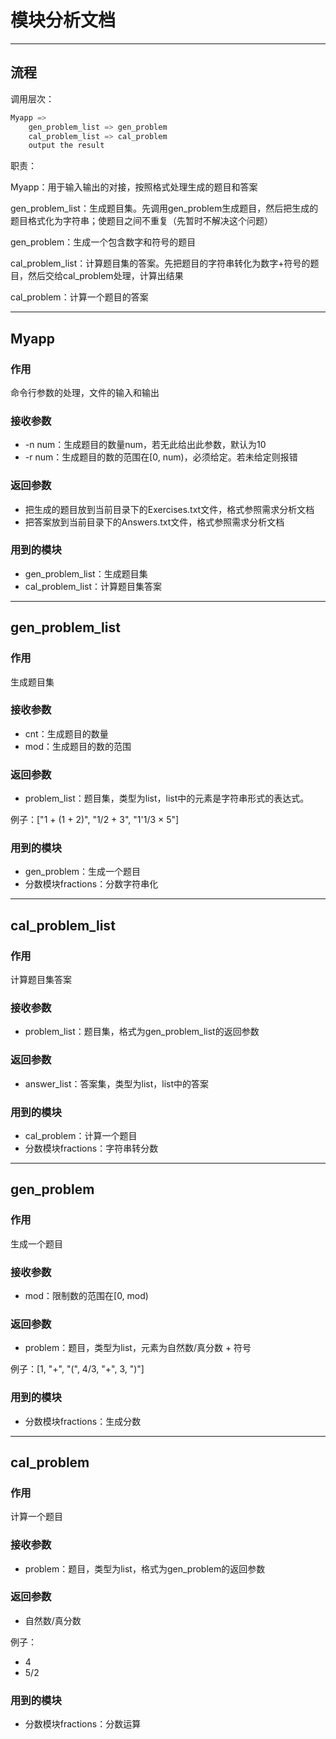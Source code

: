 # 模块分析文档

---

## 流程

调用层次：

```python
Myapp =>
    gen_problem_list => gen_problem
    cal_problem_list => cal_problem
    output the result
```

职责：

Myapp：用于输入输出的对接，按照格式处理生成的题目和答案

gen_problem_list：生成题目集。先调用gen_problem生成题目，然后把生成的题目格式化为字符串；使题目之间不重复（先暂时不解决这个问题）

gen_problem：生成一个包含数字和符号的题目

cal_problem_list：计算题目集的答案。先把题目的字符串转化为数字+符号的题目，然后交给cal_problem处理，计算出结果

cal_problem：计算一个题目的答案

---

## Myapp

### 作用

命令行参数的处理，文件的输入和输出

### 接收参数

- -n num：生成题目的数量num，若无此给出此参数，默认为10
- -r num：生成题目的数的范围在[0, num)，必须给定。若未给定则报错

### 返回参数

- 把生成的题目放到当前目录下的Exercises.txt文件，格式参照需求分析文档
- 把答案放到当前目录下的Answers.txt文件，格式参照需求分析文档

### 用到的模块

- gen_problem_list：生成题目集
- cal_problem_list：计算题目集答案

---

## gen_problem_list

### 作用

生成题目集

### 接收参数

- cnt：生成题目的数量
- mod：生成题目的数的范围

### 返回参数

- problem_list：题目集，类型为list，list中的元素是字符串形式的表达式。

例子：["1 + (1 + 2)", "1/2 + 3", "1'1/3 × 5"]

### 用到的模块

- gen_problem：生成一个题目
- 分数模块fractions：分数字符串化

---

## cal_problem_list

### 作用

计算题目集答案

### 接收参数

- problem_list：题目集，格式为gen_problem_list的返回参数

### 返回参数

- answer_list：答案集，类型为list，list中的答案

### 用到的模块

- cal_problem：计算一个题目
- 分数模块fractions：字符串转分数

---

## gen_problem

### 作用

生成一个题目

### 接收参数

- mod：限制数的范围在[0, mod)

### 返回参数

- problem：题目，类型为list，元素为自然数/真分数 + 符号

例子：[1, "+", "(", 4/3, "+", 3, ")"]

### 用到的模块

- 分数模块fractions：生成分数

---

## cal_problem

### 作用

计算一个题目

### 接收参数

- problem：题目，类型为list，格式为gen_problem的返回参数

### 返回参数

- 自然数/真分数

例子：

- 4
- 5/2

### 用到的模块

- 分数模块fractions：分数运算
